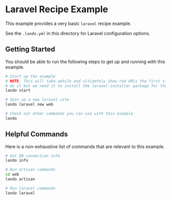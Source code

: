 Laravel Recipe Example
======================

This example provides a very basic `laravel` recipe example.

See the `.lando.yml` in this directory for Laravel configuration options.

Getting Started
---------------

You should be able to run the following steps to get up and running with this example.

```bash
# Start up the example
# NOTE: This will take awhile and ultiamtely show red URLs the first time you
# do it but we need it to install the laravel-installer package for the next step
lando start

# Spin up a new laravel site
lando laravel new web

# Check out other commands you can use with this example
lando
```

Helpful Commands
----------------

Here is a non-exhaustive list of commands that are relevant to this example.

```bash
# Get DB connection info
lando info

# Run artisan commands
cd web
lando artisan

# Run laravel commands
lando laravel
```
